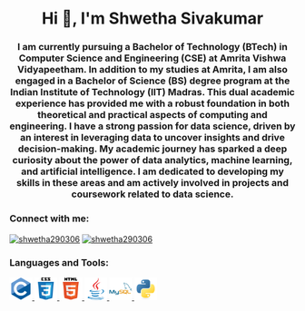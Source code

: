 <h1 align="center">Hi 👋, I'm Shwetha Sivakumar</h1>
<h3 align="center">I am currently pursuing a Bachelor of Technology (BTech) in Computer Science and Engineering (CSE) at Amrita Vishwa Vidyapeetham. In addition to my studies at Amrita, I am also engaged in a Bachelor of Science (BS) degree program at the Indian Institute of Technology (IIT) Madras. This dual academic experience has provided me with a robust foundation in both theoretical and practical aspects of computing and engineering. I have a strong passion for data science, driven by an interest in leveraging data to uncover insights and drive decision-making. My academic journey has sparked a deep curiosity about the power of data analytics, machine learning, and artificial intelligence. I am dedicated to developing my skills in these areas and am actively involved in projects and coursework related to data science.</h3>

<h3 align="left">Connect with me:</h3>
<p align="left">
<a href="https://twitter.com/shwetha290306" target="blank"><img align="center" src="https://raw.githubusercontent.com/rahuldkjain/github-profile-readme-generator/master/src/images/icons/Social/twitter.svg" alt="shwetha290306" height="30" width="40" /></a>
<a href="https://www.linkedin.com/in/shwetha-sivakumar-b675a5279/" target="blank"><img align="center" src="https://raw.githubusercontent.com/rahuldkjain/github-profile-readme-generator/master/src/images/icons/Social/linkedin.svg" alt="shwetha290306" height="30" width="40" /></a>  
</p>

<h3 align="left">Languages and Tools:</h3>
<p align="left"> <a href="https://www.cprogramming.com/" target="_blank" rel="noreferrer"> <img src="https://raw.githubusercontent.com/devicons/devicon/master/icons/c/c-original.svg" alt="c" width="40" height="40"/> </a> <a href="https://www.w3schools.com/css/" target="_blank" rel="noreferrer"> <img src="https://raw.githubusercontent.com/devicons/devicon/master/icons/css3/css3-original-wordmark.svg" alt="css3" width="40" height="40"/> </a> <a href="https://www.w3.org/html/" target="_blank" rel="noreferrer"> <img src="https://raw.githubusercontent.com/devicons/devicon/master/icons/html5/html5-original-wordmark.svg" alt="html5" width="40" height="40"/> </a> <a href="https://www.java.com" target="_blank" rel="noreferrer"> <img src="https://raw.githubusercontent.com/devicons/devicon/master/icons/java/java-original.svg" alt="java" width="40" height="40"/> </a> <a href="https://www.mysql.com/" target="_blank" rel="noreferrer"> <img src="https://raw.githubusercontent.com/devicons/devicon/master/icons/mysql/mysql-original-wordmark.svg" alt="mysql" width="40" height="40"/> </a> <a href="https://www.python.org" target="_blank" rel="noreferrer"> <img src="https://raw.githubusercontent.com/devicons/devicon/master/icons/python/python-original.svg" alt="python" width="40" height="40"/> </a> </p>
